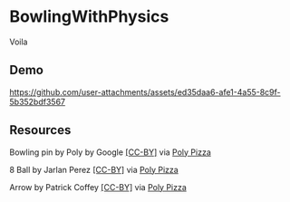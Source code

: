 # BowlingWithPhysics
Voila
## Demo

https://github.com/user-attachments/assets/ed35daa6-afe1-4a55-8c9f-5b352bdf3567

## Resources
Bowling pin by Poly by Google [[CC-BY]](https://creativecommons.org/licenses/by/3.0/) via [Poly Pizza](https://poly.pizza/m/92eI1h_UJpU)

8 Ball by Jarlan Perez [[CC-BY]](https://creativecommons.org/licenses/by/3.0/) via [Poly Pizza](https://poly.pizza/m/86k4PMkp5Nl)

Arrow by Patrick Coffey [[CC-BY]](https://creativecommons.org/licenses/by/3.0/) via [Poly Pizza](https://poly.pizza/m/8xde5IVnRR_)
